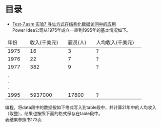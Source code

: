 # 目录

- [Test-7.asm 实验7 寻址方式在结构化数据访问中的应用](https://github.com/tongso/masm-study/blob/main/Chapter-8/Test-7.asm) <br/>
   Power Idea公司从1975年成立一直到1995年的基本情况如下。<br>
<table>
<thead>
    <td>年份<td>
    <td>收入(千美元)<td>
    <td>雇员(人)<td>
    <td>人均收入(千美元)<td>
</thead>
<tr>
    <td>1975<td>
    <td>16<td>
    <td>3<td>
    <td>?<td>
<tr>
<tr>
    <td>1976<td>
    <td>22<td>
    <td>7<td>
    <td>?<td>
<tr>
<tr>
    <td>1977<td>
    <td>382<td>
    <td>9<td>
    <td>?<td>
<tr>
<tr>
    <td>.<br>.<br>.<td>
    <td><td>
    <td><td>
    <td><td>
<tr>
<tr>
    <td>1995<td>
    <td>5937000<td>
    <td>17800<td>
    <td>?<td>
<tr>
</table>
编程，将data段中的数据按如下格式写入到table段中，并计算21年中的人均收入（取整），结果也按照下面的格式保存在table段中。<br>表结果参照书173页</b>
